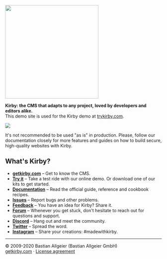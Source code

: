 <img src="http://getkirby.com/assets/images/github/demokit.jpg" width="300">


**Kirby: the CMS that adapts to any project, loved by developers and editors alike.**  
This demo site is used for the Kirby demo at [trykirby.com](https://trykirby.com).

<img src="http://getkirby.com/assets/images/github/demokit-screen.png" />

It's not recommended to be used "as is" in production. Please, follow our documentation closely for more features and guides on how to build secure, high-quality websites with Kirby.

## What's Kirby?
- **[getkirby.com](https://getkirby.com)** – Get to know the CMS.
- **[Try it](https://getkirby.com/try)** – Take a test ride with our online demo. Or download one of our kits to get started.
- **[Documentation](https://getkirby.com/docs/guide)** – Read the official guide, reference and cookbook recipes.
- **[Issues](https://github.com/getkirby/kirby/issues)** – Report bugs and other problems.
- **[Feedback](https://feedback.getkirby.com)** – You have an idea for Kirby? Share it.
- **[Forum](https://forum.getkirby.com)** – Whenever you get stuck, don't hesitate to reach out for questions and support.
- **[Discord](https://chat.getkirby.com)** – Hang out and meet the community.
- **[Twitter](https://twitter.com/getkirby)** – Spread the word.
- **[Instagram](https://www.instagram.com/getkirby/)** – Share your creations: #madewithkirby.

---

© 2009-2020 Bastian Allgeier (Bastian Allgeier GmbH)  
[getkirby.com](https://getkirby.com) · [License agreement](https://getkirby.com/license)
